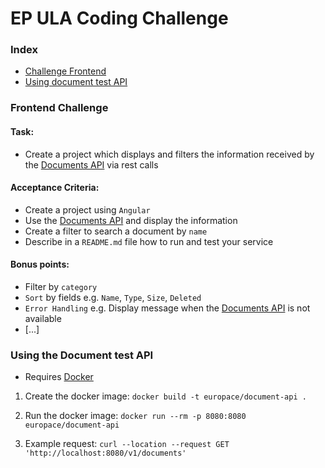 # EP ULA Coding Challenge

### Index

* [Challenge Frontend](#frontend-challenge)
* [Using document test API](#using-the-document-test-api)

### Frontend Challenge

#### Task:

* Create a project which displays and filters the information received by the [Documents API](#using-test-api) via rest
  calls

#### Acceptance Criteria:

* Create a project using `Angular`
* Use the [Documents API](#using-test-api) and display the information
* Create a filter to search a document by `name`
* Describe in a `README.md` file how to run and test your service

#### Bonus points:

* Filter by `category`
* `Sort` by fields e.g. `Name`, `Type`, `Size`, `Deleted`
* `Error Handling` e.g. Display message when the [Documents API](#using-test-api) is not available
* \[...\]

### Using the Document test API

* Requires [Docker](https://www.docker.com/products/docker-desktop/)

1. Create the docker image:
   `docker build -t europace/document-api .`

2. Run the docker image:
   `docker run --rm -p 8080:8080 europace/document-api`

3. Example request:
   `curl --location --request GET 'http://localhost:8080/v1/documents'`

